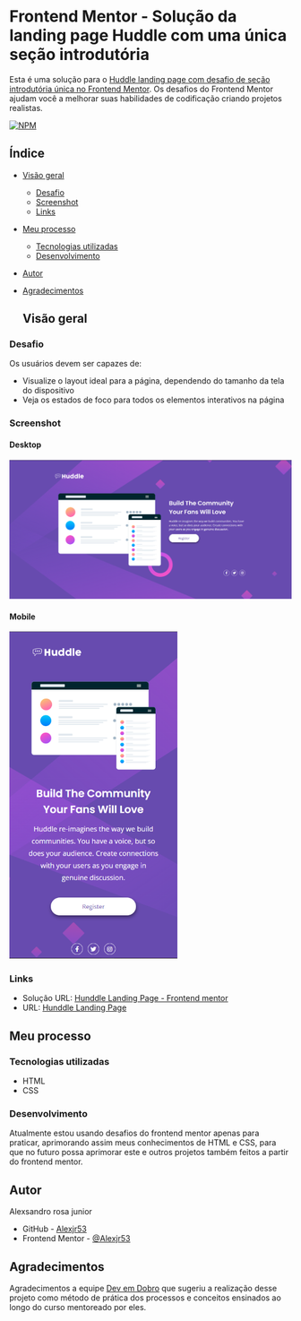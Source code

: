 # Frontend Mentor - Solução da landing page Huddle com uma única seção introdutória

Esta é uma solução para o [Huddle landing page com desafio de seção introdutória única no Frontend Mentor](https://www.frontendmentor.io/challenges/huddle-landing-page-with-a-single-introductory-section-B_2Wvxgi0). Os desafios do Frontend Mentor ajudam você a melhorar suas habilidades de codificação criando projetos realistas.

[![NPM](https://img.shields.io/bower/l/MI)](https://github.com/Alexjr53/Landing-Page-Huddle/blob/main/LICENSE)

## Índice

- [Visão geral](#visão-geral)
  - [Desafio](#desafio)
  - [Screenshot](#screenshot)
  - [Links](#links)
- [Meu processo](#meu-processo)
  - [Tecnologias utilizadas](#tecnologias-utilizadas)
  - [Desenvolvimento](#desenvolvimento)
- [Autor](#autor)
- [Agradecimentos](#agradecimentos)

  ## Visão geral

### Desafio

Os usuários devem ser capazes de:

- Visualize o layout ideal para a página, dependendo do tamanho da tela do dispositivo
- Veja os estados de foco para todos os elementos interativos na página

### Screenshot
#### Desktop
![desktop](src/images/Screenshot-desktop.png)
#### Mobile
<img src="src/images/Screenshot-mobile.png" width=300px/>

### Links

- Solução URL: [Hunddle Landing Page - Frontend mentor](https://www.frontendmentor.io/solutions/hunddle-landing-page-bdwpWxN-zx)
- URL: [Hunddle Landing Page](https://alexjr53.github.io/Landing-Page-Huddle/) 

## Meu processo

### Tecnologias utilizadas

- HTML
- CSS

### Desenvolvimento

Atualmente estou usando desafios do frontend mentor apenas para praticar, aprimorando assim meus conhecimentos de HTML e CSS, para que no futuro possa aprimorar este e outros projetos também feitos a partir do frontend mentor.

## Autor
Alexsandro rosa junior

- GitHub - [Alexjr53](https://github.com/Alexjr53)
- Frontend Mentor - [@Alexjr53](https://www.frontendmentor.io/profile/Alexjr53)

## Agradecimentos
Agradecimentos a equipe [Dev em Dobro](https://www.instagram.com/devemdobro/) que sugeriu a realização desse projeto como método de prática dos processos e conceitos ensinados ao longo do curso mentoreado por eles. 